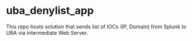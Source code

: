 # uba_denylist_app
This repo hosts solution that sends list of IOCs (IP, Domain) from Splunk to UBA via intermediate Web Server. 
